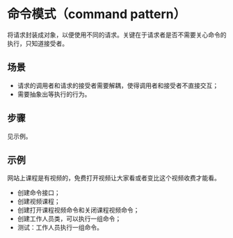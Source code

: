 # 命令模式（command pattern）

将请求封装成对象，以便使用不同的请求。关键在于请求者是否不需要关心命令的执行，只知道接受者。

## 场景
- 请求的调用者和请求的接受者需要解耦，使得调用者和接受者不直接交互；
- 需要抽象出等执行的行为。

## 步骤
见示例。

## 示例

网站上课程是有视频的，免费打开视频让大家看或者变比这个视频收费才能看。

- 创建命令接口；
- 创建视频课程；
- 创建打开课程视频命令和关闭课程视频命令；
- 创建工作人员类，可以执行一组命令；
- 测试：工作人员执行一组命令。